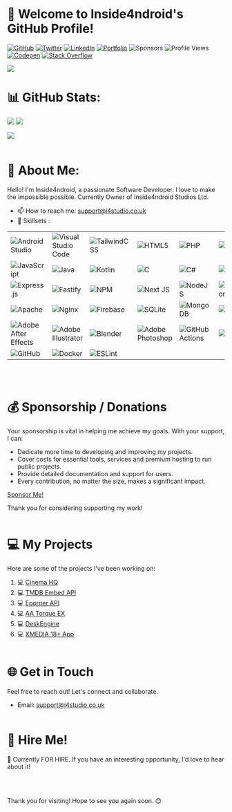  # 👋 Welcome to Inside4ndroid's GitHub Profile!

[![GitHub](https://img.shields.io/github/followers/Inside4ndroid?label=Follow&style=social)](https://github.com/Inside4ndroid)
[![Twitter](https://img.shields.io/twitter/follow/Inside_4ndroid?style=social)](https://twitter.com/Inside_4ndroid)
[![LinkedIn](https://img.shields.io/badge/LinkedIn-Connect-blue)](https://www.linkedin.com/in/robert-ward-8295782b6)
[![Portfolio](https://img.shields.io/badge/Portfolio-View%20My%20Portfolio-green)](https://portfolio.ddns.me/)
![Sponsors](https://img.shields.io/github/sponsors/Inside4ndroid)
![Profile Views](https://komarev.com/ghpvc/?username=Inside4ndroid)
[![Codepen](https://img.shields.io/badge/CodePen-open-blue?logo=codepen)](https://codepen.io/Inside4ndroid)
[![Stack Overflow](https://img.shields.io/badge/-Stackoverflow-FE7A16?logo=stack-overflow&logoColor=white)](https://stackoverflow.com/users/5578676)

![](https://quotes-github-readme.vercel.app/api?type=horizontal&theme=dark)<br>

# 📊 GitHub Stats:
![](https://github-readme-stats.vercel.app/api?username=Inside4ndroid&theme=dark&hide_border=false&include_all_commits=true&count_private=true)
![](https://github-readme-streak-stats.herokuapp.com/?user=Inside4ndroid&theme=dark&hide_border=false)

![](https://github-profile-trophy.vercel.app/?username=Inside4ndroid&theme=nord&no-frame=false&no-bg=true&column=8&margin-w=15&margin-h=15&title=-PullRequest,-Reviews)
<br><br>
# 💫 About Me:

Hello! I'm Inside4ndroid, a passionate Software Developer. I love to make the impossible possible. Currently Owner of Inside4ndroid Studios Ltd.

- 📫 How to reach me: support@i4studio.co.uk
- 🌱 Skillsets :
  
<table>
  <tr>
    <td><img src="https://img.shields.io/badge/Android%20Studio-IDE-brightgreen" alt="Android Studio"></td>
    <td><img src="https://img.shields.io/badge/Visual%20Studio%20Code-IDE-blueviolet" alt="Visual Studio Code"></td>
    <td><img src="https://img.shields.io/badge/tailwindcss-%2338B2AC.svg?style=plastic&logo=tailwind-css&logoColor=white" alt="TailwindCSS"></td>
    <td><img src="https://img.shields.io/badge/html5-%23E34F26.svg?style=plastic&logo=html5&logoColor=white" alt="HTML5"></td>
    <td><img src="https://img.shields.io/badge/php-%23777BB4.svg?style=plastic&logo=php&logoColor=white" alt="PHP"></td>
    <td><img src="https://img.shields.io/badge/python-3670A0?style=plastic&logo=python&logoColor=ffdd54" alt="Python"></td>
    <td><img src="https://img.shields.io/badge/bash_script-%23121011.svg?style=plastic&logo=gnu-bash&logoColor=white" alt="Bash Script"></td>
    <td><img src="https://img.shields.io/badge/markdown-%23000000.svg?style=plastic&logo=markdown&logoColor=white" alt="Markdown"></td>
  </tr>
  <tr>
    <td><img src="https://img.shields.io/badge/javascript-%23323330.svg?style=plastic&logo=javascript&logoColor=%23F7DF1E" alt="JavaScript"></td>
    <td><img src="https://img.shields.io/badge/java-%23ED8B00.svg?style=plastic&logo=openjdk&logoColor=white" alt="Java"></td>
    <td><img src="https://img.shields.io/badge/kotlin-%237F52FF.svg?style=plastic&logo=kotlin&logoColor=white" alt="Kotlin"></td>
    <td><img src="https://img.shields.io/badge/c-%2300599C.svg?style=plastic&logo=c&logoColor=white" alt="C"></td>
    <td><img src="https://img.shields.io/badge/c%23-%23239120.svg?style=plastic&logo=csharp&logoColor=white" alt="C#"></td>
    <td><img src="https://img.shields.io/badge/vercel-%23000000.svg?style=plastic&logo=vercel&logoColor=white" alt="Vercel"></td>
    <td><img src="https://img.shields.io/badge/firebase-%23039BE5.svg?style=plastic&logo=firebase" alt="Firebase"></td>
    <td><img src="https://img.shields.io/badge/Electron-191970?style=plastic&logo=Electron&logoColor=white" alt="Electron.js"></td>
  </tr>
  <tr>
    <td><img src="https://img.shields.io/badge/express.js-%23404d59.svg?style=plastic&logo=express&logoColor=%2361DAFB" alt="Express.js"></td>
    <td><img src="https://img.shields.io/badge/fastify-%23000000.svg?style=plastic&logo=fastify&logoColor=white" alt="Fastify"></td>
    <td><img src="https://img.shields.io/badge/NPM-%23CB3837.svg?style=plastic&logo=npm&logoColor=white" alt="NPM"></td>
    <td><img src="https://img.shields.io/badge/Next-black?style=plastic&logo=next.js&logoColor=white" alt="Next JS"></td>
    <td><img src="https://img.shields.io/badge/node.js-6DA55F?style=plastic&logo=node.js&logoColor=white" alt="NodeJS"></td>
    <td><img src="https://img.shields.io/badge/NODEMON-%23323330.svg?style=plastic&logo=nodemon&logoColor=%BBDEAD" alt="Nodemon"></td>
    <td><img src="https://img.shields.io/badge/react-%2320232a.svg?style=plastic&logo=react&logoColor=%2361DAFB" alt="React"></td>
    <td><img src="https://img.shields.io/badge/react_native-%2320232a.svg?style=plastic&logo=react&logoColor=%2361DAFB" alt="React Native"></td>
  </tr>
  <tr>
    <td><img src="https://img.shields.io/badge/apache-%23D42029.svg?style=plastic&logo=apache&logoColor=white" alt="Apache"></td>
    <td><img src="https://img.shields.io/badge/nginx-%23009639.svg?style=plastic&logo=nginx&logoColor=white" alt="Nginx"></td>
    <td><img src="https://img.shields.io/badge/firebase-a08021?style=plastic&logo=firebase&logoColor=ffcd34" alt="Firebase"></td>
    <td><img src="https://img.shields.io/badge/sqlite-%2307405e.svg?style=plastic&logo=sqlite&logoColor=white" alt="SQLite"></td>
    <td><img src="https://img.shields.io/badge/MongoDB-%234ea94b.svg?style=plastic&logo=mongodb&logoColor=white" alt="MongoDB"></td>
    <td><img src="https://img.shields.io/badge/mysql-4479A1.svg?style=plastic&logo=mysql&logoColor=white" alt="MySQL"></td>
    <td><img src="https://img.shields.io/badge/MariaDB-003545?style=plastic&logo=mariadb&logoColor=white" alt="MariaDB"></td>
    <td><img src="https://img.shields.io/badge/adobe-%23FF0000.svg?style=plastic&logo=adobe&logoColor=white" alt="Adobe"></td>
  </tr>
  <tr>
    <td><img src="https://img.shields.io/badge/Adobe%20After%20Effects-9999FF.svg?style=plastic&logo=Adobe%20After%20Effects&logoColor=white" alt="Adobe After Effects"></td>
    <td><img src="https://img.shields.io/badge/adobe%20illustrator-%23FF9A00.svg?style=plastic&logo=adobe%20illustrator&logoColor=white" alt="Adobe Illustrator"></td>
    <td><img src="https://img.shields.io/badge/blender-%23F5792A.svg?style=plastic&logo=blender&logoColor=white" alt="Blender"></td>
    <td><img src="https://img.shields.io/badge/adobe%20photoshop-%2331A8FF.svg?style=plastic&logo=adobe%20photoshop&logoColor=white" alt="Adobe Photoshop"></td>
    <td><img src="https://img.shields.io/badge/github%20actions-%232671E5.svg?style=plastic&logo=githubactions&logoColor=white" alt="GitHub Actions"></td>
    <td><img src="https://img.shields.io/badge/git-%23F05033.svg?style=plastic&logo=git&logoColor=white" alt="Git"></td>
    <td><img src="https://img.shields.io/badge/bitbucket-%230047B3.svg?style=plastic&logo=bitbucket&logoColor=white" alt="Bitbucket"></td>
    <td><img src="https://img.shields.io/badge/gitlab-%23181717.svg?style=plastic&logo=gitlab&logoColor=white" alt="GitLab"></td>
  </tr>
  <tr>
    <td><img src="https://img.shields.io/badge/github-%23121011.svg?style=plastic&logo=github&logoColor=white" alt="GitHub"></td>
    <td><img src="https://img.shields.io/badge/docker-%230db7ed.svg?style=plastic&logo=docker&logoColor=white" alt="Docker"></td>
    <td><img src="https://img.shields.io/badge/ESLint-4B3263?style=plastic&logo=eslint&logoColor=white" alt="ESLint"></td>
    <td></td>
  </tr>
</table>
<br><br>

# 💰 Sponsorship / Donations

Your sponsorship is vital in helping me achieve my goals. With your support, I can:

- Dedicate more time to developing and improving my projects.
- Cover costs for essential tools, services and premium hosting to run public projects.
- Provide detailed documentation and support for users.
- Every contribution, no matter the size, makes a significant impact.

[Sponsor Me!](https://github.com/sponsors/Inside4ndroid)

Thank you for considering supporting my work!
<br><br>
# 💻 My Projects

Here are some of the projects I've been working on:

1. 💻 [Cinema HQ](https://www.cinemahq.app/)
2. 💻 [TMDB Embed API](https://github.com/Inside4ndroid/TMDB-Embed-API)
3. 💻 [Eporner API](https://github.com/Inside4ndroid/eporner-api-js)
4. 💻 [AA Torque EX](https://github.com/Inside4ndroid/aa-torque-ex)
5. 💻 [DeskEngine](https://github.com/Inside4ndroid/DeskEngine)
6. 💻 [XMEDIA 18+ App](https://xmedia.ddns.me/)
<br><br>
# 🌐 Get in Touch

Feel free to reach out! Let's connect and collaborate.

- Email: support@i4studio.co.uk
<br><br>
# 💼 Hire Me!

👀 Currently FOR HIRE. If you have an interesting opportunity, I'd love to hear about it!

<br><br>

Thank you for visiting! Hope to see you again soon. 😊
